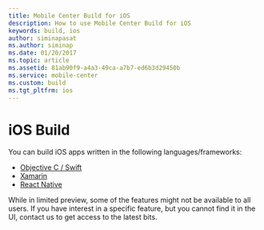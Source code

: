```yaml
---
title: Mobile Center Build for iOS
description: How to use Mobile Center Build for iOS
keywords: build, ios
author: siminapasat
ms.author: siminap
ms.date: 01/20/2017
ms.topic: article
ms.assetid: 81ab90f9-a4a3-49ca-a7b7-ed6b3d29450b
ms.service: mobile-center
ms.custom: build
ms.tgt_pltfrm: ios
---
```


# iOS Build

You can build iOS apps written in the following languages/frameworks:
* [Objective C / Swift](first-build/xcode.md)
* [Xamarin](first-build/xamarin.md)
* [React Native](first-build/react-native.md)

While in limited preview, some of the features might not be available to all users. If you have interest in a specific feature, but you cannot find it in the UI, contact us to get access to the latest bits.

